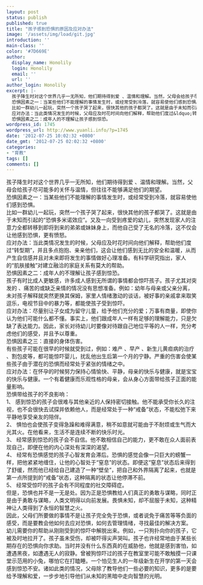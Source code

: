 ```yaml
---
layout: post
status: publish
published: true
title: "孩子感到恐惧的原因及应对办法"
image: '/assets/img/load/git.jpg'
introduction: ''
main-class: ''
color: '#7D669E'
author:
  display_name: Honolily
  login: Honolily
  email: ''
  url: ''
author_login: Honolily
excerpt: |-
  孩子降生时对这个世界几乎一无所知，他们期待得到爱 、温情和理解。当然，父母会给孩子尽可能多的关怀与温情，但往往不能够满足他们的期望。
  恐惧因素之一：当某些他们不能理解的事情发生时，或经常受到冷落，就容易使他们感到恐惧。
  比如一群幼儿一起玩，突然一个孩子哭了起来，很快其他的孩子都哭了。这就是由于未知而引起的&ldquo;恐惧多米诺效应&rdquo;。又及一向受到疼爱的幼儿，突然发现家人的注意力全都转移到即将到来的弟弟或妹妹身上，而他自己受了无名的冷落，这不仅会让他感到恐惧，更有愤怒。
  应对办法：当此类情况发生的时候，父母应及时花时间向他们解释，帮助他们度过&ldquo;转型期&rdquo;，并且多点抱抱、亲亲他们，这会让他们感到无比的安全和温暖，从而产生自信感并且对未来即将发生的事情做好心理准备。有科学研究指出，家人的&ldquo;肌肤接触&rdquo;对建立融洽的家庭关系有莫大的帮助。
  恐惧因素之二：成年人的不理解让孩子感到惊恐。
wordpress_id: 1745
wordpress_url: http://www.yuanli.info/?p=1745
date: '2012-07-25 10:02:32 +0800'
date_gmt: '2012-07-25 02:02:32 +0800'
categories:
- "育教"
tags: []
comments: []
---
```

<p>孩子降生时对这个世界几乎一无所知，他们期待得到爱 、温情和理解。当然，父母会给孩子尽可能多的关怀与温情，但往往不能够满足他们的期望。<br />
恐惧因素之一：当某些他们不能理解的事情发生时，或经常受到冷落，就容易使他们感到恐惧。<br />
比如一群幼儿一起玩，突然一个孩子哭了起来，很快其他的孩子都哭了。这就是由于未知而引起的&ldquo;恐惧多米诺效应&rdquo;。又及一向受到疼爱的幼儿，突然发现家人的注意力全都转移到即将到来的弟弟或妹妹身上，而他自己受了无名的冷落，这不仅会让他感到恐惧，更有愤怒。<br />
应对办法：当此类情况发生的时候，父母应及时花时间向他们解释，帮助他们度过&ldquo;转型期&rdquo;，并且多点抱抱、亲亲他们，这会让他们感到无比的安全和温暖，从而产生自信感并且对未来即将发生的事情做好心理准备。有科学研究指出，家人的&ldquo;肌肤接触&rdquo;对建立融洽的家庭关系有莫大的帮助。<br />
恐惧因素之二：成年人的不理解让孩子感到惊恐。<a id="more"></a><a id="more-1745"></a><br />
孩子有时比成人更敏感，许多成人感到无所谓的事情都会惊吓孩子。孩子尤其对突发的 、痛苦的或缺乏亲情的情况没有思想准备。例如：幼年与母亲或父亲分离，未对孩子解释就突然更换其保姆，家里人情绪激动的谈话，被好事的亲戚拿来取笑逗乐，电视节目中的暴力等，都能使孩子受到惊吓。<br />
应对办法：尽量别让子女成为留守儿童，给予他们充分的爱；万事有商量，即使你认为他们可能什么都不懂。事实上，他们跟成年人一样有足够的理解能力，只是欠缺了表达能力。因此，家长对待幼儿时要像对待跟自己地位平等的人一样，充分考虑他们的感受，并且予以尊重。<br />
恐惧因素之三：直接的身体伤害。<br />
有些孩子可能在很早的时候就受到过，例如：难产 、早产 、新生儿黄疸病的治疗 、割包皮等，都可能惊吓婴儿，扰乱他出生后第一个月的宁静。严重的伤害会使某些孩子由于潜在的恐惧而经常处于紧张的情绪之中。<br />
应对办法：在怀孕的时候努力保持心情愉快、平静，母亲的快乐与健康，就是宝宝的快乐与健康。一个有着健康而乐观性格的母亲，会从身心方面带给孩子正面的能量影响。<br />
恐惧带给孩子的不良影响：<br />
1、	感到惊恐的孩子会很难与其他亲近的人保持密切接触。他不能承受你长久的注视，也不会很快去试探并依赖他人，而是经常处于一种&ldquo;戒备&rdquo;状态，不能松弛下来平静地享受亲友的陪伴。<br />
2、	惧怕也会使孩子变得急躁和难得满意，稍不如意就可能由于不耐烦或生气而大光其火。在他看来，生活不是连续不断的快乐时光。<br />
3、	经常感到惊恐的孩子会不自信。他不敢相信自己的能力，更不敢在众人面前表现自己，即便在他的内心深处有深深的渴望。<br />
4、	经常有恐惧感觉的孩子心智发育会滞后。恐惧的感觉会像一只巨大的螃蟹一样，把他紧紧地缠住，让他的心智处于&ldquo;窒息&rdquo;的状态。即便这&ldquo;窒息&rdquo;状态后来得到了舒缓，然而他已经给自己建造了一种&ldquo;壁垒&rdquo;，把自己和外界隔离了起来，也就是第一点所提到的&ldquo;戒备&rdquo;状态，这种隔离的状态让他停滞不前。<br />
5、	经常受惊吓的孩子会有不同程度的社交障碍症。<br />
但是，恐惧也并不是一无是处。因为正是恐惧教给人们真正的勇敢与谋略，同时正是由于勇敢与谋略，人类文明得以向前发展。畏惧未知，却不屈服于未知，这种精神让人类得到了永恒的智慧之火。<br />
因此，父母们所要做的事情不是让孩子完全免于恐惧，或者说免于痛苦等等负面的感受，而是要教会他如何去应对恐惧，如何去管理情绪，寻找最佳的解决方案。<br />
幼儿需要你的帮助从刚刚受到的惊吓中解脱出来。例如，一只狗扑向你的孩子，它被及时地拉开了。孩子虽未受伤，却被吓得尖声哭叫。孩子也许经常地由于某些长期存在的恐惧向你求助。当时并没有什么东西真的在威胁他，他就是感到害怕，如遭遇黑夜，如遭遇无人的寂静。曾被狗惊吓过的孩子在教室里可能不敢触摸一只课堂示范用的小兔，哪怕它在打瞌睡。一个怕见生人的一年级新生在开学的第一天会感到惊恐不安。诸如此类的情况，父母除了教导他们一些必要的知识，更多的是要给予理解和爱，一步步地引导他们从未知的黑暗中走向智慧的光明。</p>
